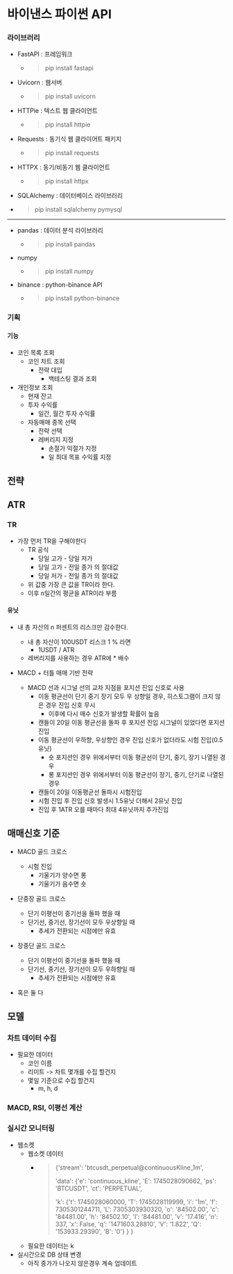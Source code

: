 # 바이낸스 파이썬 API

### 라이브러리


- FastAPI : 프레임워크
  - > pip install fastapi
- Uvicorn : 웹서버
  - > pip install uvicorn
- HTTPie : 텍스트 웹 클라이언트
  - > pip install httpie
- Requests : 동기식 웹 클라이어트 패키지
  - > pip install requests
- HTTPX : 동기/비동기 웹 클라이언트
  - > pip install httpx
- SQLAlchemy : 데이터베이스 라이브러리
-  > pip install sqlalchemy pymysql
----
- pandas : 데이터 분석 라이브러리
  - > pip install pandas
- numpy
  - > pip install numpy
- binance : python-binance API
  - > pip install python-binance


### 기획

#### 기능
- 코인 목록 조회
  - 코인 차트 조회
    - 전략 대입
      - 백테스팅 결과 조회
- 개인정보 조회
  - 현재 잔고
  - 투자 수익률
    - 일간, 월간 투자 수익률
  - 자동매매 종목 선택
    - 전략 선택
    - 레버리지 지정
      - 손절가 익절가 지정
      - 일 최대 목표 수익률 지정

## 전략

## ATR
### TR
- 가장 먼저 TR을 구해야한다
    - TR 공식
        - 당일 고가 - 당일 저가
        - 당일 고가 - 전일 종가 의 절대값
        - 당일 저가 - 전일 종가 의 절대값
    - 위 값중 가장 큰 값을 TR이라 한다.
    - 이후 n일간의 평균을 ATR이라 부름
#### 유닛
- 내 총 자산의 n 퍼센트의 리스크만 감수한다.
    - 내 총 자산이 100USDT 리스크 1 % 라면
        - 1USDT / ATR
    - 레버리지를 사용하는 경우 ATR에 * 배수


- MACD + 터틀 매매 기반 전략
  - MACD 선과 시그널 선의 교차 지점을 포지션 진입 신호로 사용
    - 이동 평균선이 단기 중기 장기 모두 우 상향일 경우, 히스토그램이 크지 않은 경우 진입 신호 무시
      - 이후에 다시 매수 신호가 발생할 확률이 높음
    - 캔들이 20일 이동 평균선을 돌파 후 포지션 진입 시그널이 있었다면 포지션 진입
    - 이동 평균선이 우하향, 우상향인 경우 진입 신호가 없더라도 시험 진입(0.5유닛)
        - 숏 포지션인 경우 위에서부터 이동 평균선이 단기, 중기, 장기 나열된 경우
        - 롱 포지션인 경우 위에서부터 이동 평균선이 장기, 중기, 단기로 나열된 경우
    - 캔들이 20일 이동평균선 돌파시 시험진입
    - 시험 진입 후 진입 신호 발생시 1.5유닛 더해서 2유닛 진입
    - 진입 후 1ATR 오를 때마다 최대 4유닛까지 추가진입



## 매매신호 기준
- MACD 골드 크로스
    - 시험 진입
        - 기울기가 양수면 롱
        - 기울기가 음수면 숏
        
- 단중장 골드 크로스
    - 단기 이평선이 중기선을 돌파 했을 때
    - 단기선, 중기선, 장기선이 모두 우상향일 때
        - 추세가 전환되는 시점에만 유효
- 장중단 골드 크로스
    - 단기 이평선이 중기선을 돌파 했을 때
    - 단기선, 중기선, 장기선이 모두 우하향일 때
        - 추세가 전환되는 시점에만 유효

- 혹은 둘 다


## 모델
### 차트 데이터 수집
- 필요한 데이터
  - 코인 이름
  - 리미트 -> 차트 몇개를 수집 할건지
  - 몇일 기준으로 수집 할건지
    - m, h, d


### MACD, RSI, 이평선 계산

### 실시간 모니터링
- 웹소켓
  - 웹소켓 데이터
    - > {'stream': 'btcusdt_perpetual@continuousKline_1m', 
      > 
      > 'data': {'e': 'continuous_kline', 'E': 1745028090662, 'ps': 'BTCUSDT', 'ct': 'PERPETUAL', 
      > 
      > 'k': {'t': 1745028060000, 'T': 1745028119999, 'i': '1m', 'f': 7305301244711, 'L': 7305303930320, 'o': '84502.00', 'c': '84481.00', 'h': '84502.10', 'l': '84481.00', 'v': '17.416', 'n': 337, 'x': False, 'q': '1471603.28810', 'V': '1.822', 'Q': '153933.29390', 'B': '0'}
      > }
      > }
  - 필요한 데이터는 k
- 실시간으로 DB 상태 변경
  - 아직 종가가 나오지 않은경우 계속 업데이트
